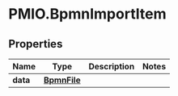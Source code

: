 # PMIO.BpmnImportItem

## Properties
Name | Type | Description | Notes
------------ | ------------- | ------------- | -------------
**data** | [**BpmnFile**](BpmnFile.md) |  | 



